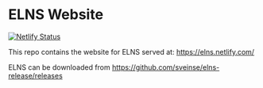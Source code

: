 # ELNS Website

[![Netlify Status](https://api.netlify.com/api/v1/badges/4d4a9505-6379-4c41-bf53-f7232f1410f2/deploy-status)](https://app.netlify.com/sites/elns/deploys)

This repo contains the website for ELNS served at: https://elns.netlify.com/

ELNS can be downloaded from https://github.com/sveinse/elns-release/releases
